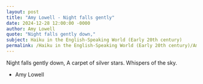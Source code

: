 ```yaml
---
layout: post
title: "Amy Lowell - Night falls gently"
date: 2024-12-28 12:00:00 -0000
author: Amy Lowell
quote: "Night falls gently down,"
subject: Haiku in the English-Speaking World (Early 20th century)
permalink: /Haiku in the English-Speaking World (Early 20th century)/Amy Lowell/Amy Lowell - Night falls gently
---
```


Night falls gently down,
   A carpet of silver stars.
Whispers of the sky.

- Amy Lowell
